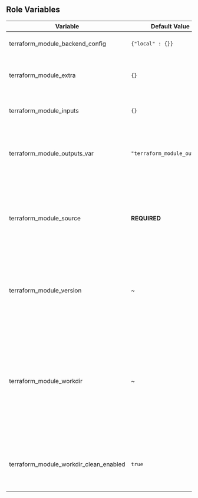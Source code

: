 <!-- markdownlint-disable -->
## Role Variables

| Variable     | Default Value  | Description  |
| ------------ | -------------- | ------------ |
| terraform_module_backend_config | `{"local" : {}}` | The backend configuration to use. |
| terraform_module_extra | `{}` | A list of extra blocks to add to the Terraform configuration. |
| terraform_module_inputs | `{}` | The inputs to pass to the Terraform module. |
| terraform_module_outputs_var | `"terraform_module_outputs"` | The name of a host variable to store the outputs of the Terraform module. |
| terraform_module_source | **REQUIRED** | The source of the Terraform module to use (either a Terraform registry path, or a relative filesystem path). |
| terraform_module_version | ~ | The version of the Terraform module to use when using a module from the Terraform registry. |
| terraform_module_workdir | ~ | The location where the Terraform files will be templated. By default a temporary directory is created. The location should be an empty directory that already exists. |
| terraform_module_workdir_clean_enabled | `true` | Whether to clean the Terraform module work directory after execution. |

<!-- markdownlint-enable -->
